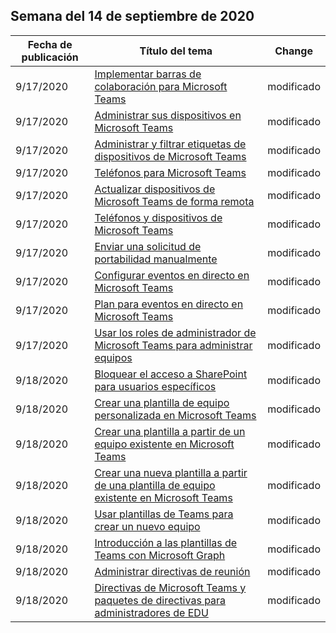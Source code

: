 <!-- This file is generated automatically each week. Changes made to this file will be overwritten.-->




## <a name="week-of-september-14-2020"></a>Semana del 14 de septiembre de 2020


| Fecha de publicación |Título del tema | Change |
|------|------------|--------|
| 9/17/2020 | [Implementar barras de colaboración para Microsoft Teams](/MicrosoftTeams/devices/collab-bar-deploy) | modificado |
| 9/17/2020 | [Administrar sus dispositivos en Microsoft Teams](/MicrosoftTeams/devices/device-management) | modificado |
| 9/17/2020 | [Administrar y filtrar etiquetas de dispositivos de Microsoft Teams](/MicrosoftTeams/devices/manage-device-tags) | modificado |
| 9/17/2020 | [Teléfonos para Microsoft Teams](/MicrosoftTeams/devices/phones-for-teams) | modificado |
| 9/17/2020 | [Actualizar dispositivos de Microsoft Teams de forma remota](/MicrosoftTeams/devices/remote-update) | modificado |
| 9/17/2020 | [Teléfonos y dispositivos de Microsoft Teams](/MicrosoftTeams/devices/usb-devices) | modificado |
| 9/17/2020 | [Enviar una solicitud de portabilidad manualmente](/MicrosoftTeams/phone-number-calling-plans/manually-submit-port-order) | modificado |
| 9/17/2020 | [Configurar eventos en directo en Microsoft Teams](/MicrosoftTeams/teams-live-events/configure-teams-live-events) | modificado |
| 9/17/2020 | [Plan para eventos en directo en Microsoft Teams](/MicrosoftTeams/teams-live-events/plan-for-teams-live-events) | modificado |
| 9/17/2020 | [Usar los roles de administrador de Microsoft Teams para administrar equipos](/MicrosoftTeams/using-admin-roles) | modificado |
| 9/18/2020 | [Bloquear el acceso a SharePoint para usuarios específicos](/MicrosoftTeams/block-access-sharepoint) | modificado |
| 9/18/2020 | [Crear una plantilla de equipo personalizada en Microsoft Teams](/MicrosoftTeams/create-a-team-template) | modificado |
| 9/18/2020 | [Crear una plantilla a partir de un equipo existente en Microsoft Teams](/MicrosoftTeams/create-template-from-existing-team) | modificado |
| 9/18/2020 | [Crear una nueva plantilla a partir de una plantilla de equipo existente en Microsoft Teams](/MicrosoftTeams/create-template-from-existing-template) | modificado |
| 9/18/2020 | [Usar plantillas de Teams para crear un nuevo equipo](/MicrosoftTeams/get-started-with-teams-templates-in-the-admin-console) | modificado |
| 9/18/2020 | [Introducción a las plantillas de Teams con Microsoft Graph](/MicrosoftTeams/get-started-with-teams-templates) | modificado |
| 9/18/2020 | [Administrar directivas de reunión](/MicrosoftTeams/meeting-policies-in-teams) | modificado |
| 9/18/2020 | [Directivas de Microsoft Teams y paquetes de directivas para administradores de EDU](/MicrosoftTeams/policy-packages-edu) | modificado |

